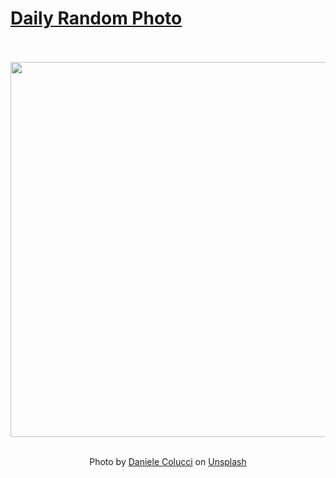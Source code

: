 # [Daily Random Photo](https://www.dailyrandomphoto.com/)

<div align="center">
  <br>
  <br>
  <a href="https://www.dailyrandomphoto.com/p/2021/2021-02-22/"><img src="https://images.unsplash.com/photo-1612892483236-52d32a0e0ac1?crop=entropy&cs=tinysrgb&fit=max&fm=jpg&ixid=MXw3NzUwOHwwfDF8cmFuZG9tfHx8fHx8fHw&ixlib=rb-1.2.1&q=80&w=1080" width="600px"></a>
  <br>
  <br>
  <p class="has-text-grey">Photo by <a href="https://unsplash.com/@daniele71043?utm_source=Daily%20Random%20Photo&amp;utm_medium=referral" target="_blank" rel="noopener noreferrer">Daniele Colucci</a> on <a href="https://unsplash.com/photos/OtXJhYjbKeg?utm_source=Daily%20Random%20Photo&amp;utm_medium=referral" target="_blank" rel="noopener noreferrer">Unsplash</a></p>
</div>
